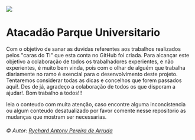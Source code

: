 [![](https://www.atacadao.com.br/_next/static/media/AtacadaoLogo.76eacf87.svg)](https://www.atacadao.com.br/lojas/rondonopolis)
# Atacadão Parque Universitario
Com o objetivo de sanar as duvidas referentes aos trabalhos realizados pelos "caras do TI" que esta conta no GitHub foi criada. Para alcançar este objetivo a colaboração de todos os trabalhadores experientes, e não experientes, é muito bem vinda, pois com o olhar de alguém que trabalha diariamente no ramo é exencial para o desenvolvimento deste projeto. Tentaremos considerar todas as dicas e concelhos que forem passados aqui!. Des de já, agradeço a colaboração de todos os que disporam a ajudar!. Bom trabalho a todos!!!

leia o conteudo com muita atenção, caso encontre alguma inconcistencia ou algum conteudo desatualizado por favor comente nesse repositorio as mudanças que mostram ser necessarias. 


###### © Autor: [Rychard Antony Pereira de Arruda](https://github.com/RychardProficional/RychardProficional)
